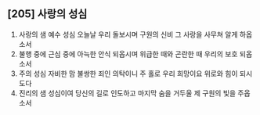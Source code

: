 ## [205] 사랑의 성심

1) 사랑의 샘 예수 성심 오늘날 우리 돌보시며 구원의 신비 그 사랑을 사무쳐 알게 하옵소서
2) 불행 중에 근심 중에 아늑한 안식 되옵시며 위급한 때와 곤란한 때 우리의 보호 되옵소서
3) 주의 성심 자비한 맘 불쌍한 죄인 의탁이니 주 홀로 우리 희망이요 위로와 힘이 되시도다
4) 진리의 샘 성심이여 당신의 길로 인도하고 마지막 숨을 거두울 제 구원의 빛을 주옵소서
